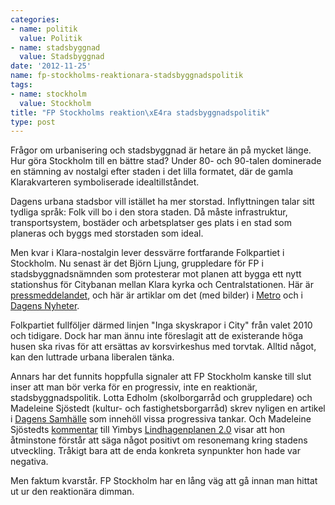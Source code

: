 ```yaml
---
categories:
- name: politik
  value: Politik
- name: stadsbyggnad
  value: Stadsbyggnad
date: '2012-11-25'
name: fp-stockholms-reaktionara-stadsbyggnadspolitik
tags:
- name: stockholm
  value: Stockholm
title: "FP Stockholms reaktion\xE4ra stadsbyggnadspolitik"
type: post
---
```

Frågor om urbanisering och stadsbyggnad är hetare än på mycket länge. Hur göra Stockholm till en bättre stad? Under 80- och 90-talen dominerade en stämning av nostalgi efter staden i det lilla formatet, där de gamla Klarakvarteren symboliserade idealtillståndet.

Dagens urbana stadsbor vill istället ha mer storstad. Inflyttningen talar sitt tydliga språk: Folk vill bo i den stora staden. Då måste infrastruktur, transportsystem, bostäder och arbetsplatser ges plats i en stad som planeras och byggs med storstaden som ideal.

Men kvar i Klara-nostalgin lever dessvärre fortfarande Folkpartiet i Stockholm. Nu senast är det Björn Ljung, gruppledare för FP i stadsbyggnadsnämnden som protesterar mot planen att bygga ett nytt stationshus för Citybanan mellan Klara kyrka och Centralstationen. Här är [pressmeddelandet](http://www.mynewsdesk.com/se/pressroom/folkpartiet-stockholms-stadshus/pressrelease/view/ljung-moderaterna-goer-upp-med-socialdemokraterna-815642), och här är artiklar om det (med bilder) i [Metro](http://www.metro.se/nyheter/fp-rasar-mot-nya-stationshuset-helt-groteskt/EVHlkv!zojfjt5zVlPA/) och i [Dagens Nyheter](http://www.dn.se/blogg/viktor/2012/11/24/utspelet-frustade-av-folkpartistisk-indignation/).

Folkpartiet fullföljer därmed linjen "Inga skyskrapor i City" från valet 2010 och tidigare. Dock har man ännu inte föreslagit att de existerande höga husen ska rivas för att ersättas av korsvirkeshus med torvtak. Alltid något, kan den luttrade urbana liberalen tänka.

Annars har det funnits hoppfulla signaler att FP Stockholm kanske till slut inser att man bör verka för en progressiv, inte en reaktionär, stadsbyggnadspolitik. Lotta Edholm (skolborgarråd och gruppledare) och Madeleine Sjöstedt (kultur- och fastighetsborgarråd) skrev nyligen en artikel i [Dagens Samhälle](http://www.dagenssamhalle.se/debatt/sverige-behoever-en-storstadsminister-3609) som innehöll vissa progressiva tankar. Och Madeleine Sjöstedts [kommentar](http://madeleinesjostedt.wordpress.com/2012/09/12/valkommet-inspel-av-yimby-lindhagenplanen-2-0/) till Yimbys [Lindhagenplanen 2.0](http://www.yimby.se/2012/09/lindhagenplanen-2.0_1310.html) visar att hon åtminstone förstår att säga något positivt om resonemang kring stadens utveckling. Tråkigt bara att de enda konkreta synpunkter hon hade var negativa.

Men faktum kvarstår. FP Stockholm har en lång väg att gå innan man hittat ut ur den reaktionära dimman.

